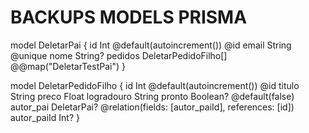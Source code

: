 # BACKUPS MODELS PRISMA

model DeletarPai {
  id    Int     @default(autoincrement()) @id
  email String  @unique
  nome  String?
  pedidos DeletarPedidoFilho[]
	@@map("DeletarTestPai")
}

model DeletarPedidoFilho {
  id        Int      @default(autoincrement()) @id
  titulo     String
  preco     Float
  logradouro     String
  pronto Boolean? @default(false)
  autor_pai    DeletarPai?    @relation(fields: [autor_paiId], references: [id])
  autor_paiId  Int?
}